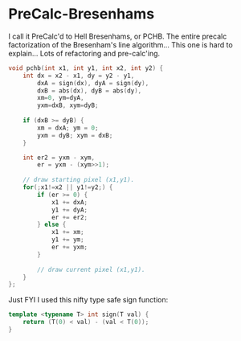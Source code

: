 # PreCalc-Bresenhams
I call it PreCalc'd to Hell Bresenhams, or PCHB. The entire precalc factorization of the Bresenham's line algorithm... This one is hard to explain... Lots of refactoring and pre-calc'ing.
```C++
void pchb(int x1, int y1, int x2, int y2) {
    int dx = x2 - x1, dy = y2 - y1,
        dxA = sign(dx), dyA = sign(dy),
        dxB = abs(dx), dyB = abs(dy),
        xm=0, ym=dyA,
        yxm=dxB, xym=dyB;
    
    if (dxB >= dyB) {
        xm = dxA; ym = 0;
        yxm = dyB; xym = dxB;
    }

    int er2 = yxm - xym,
        er = yxm - (xym>>1);
    
    // draw starting pixel (x1,y1).
    for(;x1!=x2 || y1!=y2;) {
        if (er >= 0) {
            x1 += dxA;
            y1 += dyA;
            er += er2;
        } else {
            x1 += xm;
            y1 += ym;
            er += yxm;
        }
        
        // draw current pixel (x1,y1).
    }
};
```
Just FYI I used this nifty type safe sign function:
```C++
template <typename T> int sign(T val) {
    return (T(0) < val) - (val < T(0));
}
```
